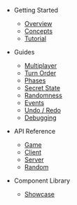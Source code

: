 * Getting Started

  * [Overview](/)
  * [Concepts](concepts.md)
  * [Tutorial](tutorial.md)

* Guides

  * [Multiplayer](multiplayer.md)
  * [Turn Order](turn-order.md)
  * [Phases](phases.md)
  * [Secret State](secret-state.md)
  * [Randomness](random.md)
  * [Events](events.md)
  * [Undo / Redo](undo.md)
  * [Debugging](debugging.md)

* API Reference

  * [Game](api/Game.md)
  * [Client](api/Client.md)
  * [Server](api/Server.md)
  * [Random](api/Random.md)

* Component Library
  * [Showcase](storybook.md)
